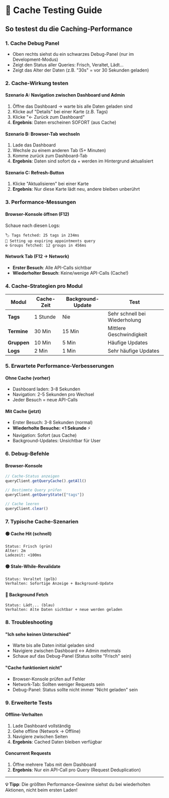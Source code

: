 # 🚀 Cache Testing Guide

## So testest du die Caching-Performance

### 1. **Cache Debug Panel**

- Oben rechts siehst du ein schwarzes Debug-Panel (nur im Development-Modus)
- Zeigt den Status aller Queries: Frisch, Veraltet, Lädt...
- Zeigt das Alter der Daten (z.B. "30s" = vor 30 Sekunden geladen)

### 2. **Cache-Wirkung testen**

#### **Szenario A: Navigation zwischen Dashboard und Admin**

1. Öffne das Dashboard → warte bis alle Daten geladen sind
2. Klicke auf "Details" bei einer Karte (z.B. Tags)
3. Klicke "← Zurück zum Dashboard"
4. **Ergebnis**: Daten erscheinen SOFORT (aus Cache)

#### **Szenario B: Browser-Tab wechseln**

1. Lade das Dashboard
2. Wechsle zu einem anderen Tab (5+ Minuten)
3. Komme zurück zum Dashboard-Tab
4. **Ergebnis**: Daten sind sofort da + werden im Hintergrund aktualisiert

#### **Szenario C: Refresh-Button**

1. Klicke "Aktualisieren" bei einer Karte
2. **Ergebnis**: Nur diese Karte lädt neu, andere bleiben unberührt

### 3. **Performance-Messungen**

#### **Browser-Konsole öffnen (F12)**

Schaue nach diesen Logs:

```
🏷️ Tags fetched: 25 tags in 234ms
📅 Setting up expiring appointments query
⚙️ Groups fetched: 12 groups in 456ms
```

#### **Network Tab (F12 → Network)**

- **Erster Besuch**: Alle API-Calls sichtbar
- **Wiederholter Besuch**: Keine/wenige API-Calls (Cache!)

### 4. **Cache-Strategien pro Modul**

| Modul       | Cache-Zeit | Background-Update | Test                          |
| ----------- | ---------- | ----------------- | ----------------------------- |
| **Tags**    | 1 Stunde   | Nie               | Sehr schnell bei Wiederholung |
| **Termine** | 30 Min     | 15 Min            | Mittlere Geschwindigkeit      |
| **Gruppen** | 10 Min     | 5 Min             | Häufige Updates               |
| **Logs**    | 2 Min      | 1 Min             | Sehr häufige Updates          |

### 5. **Erwartete Performance-Verbesserungen**

#### **Ohne Cache (vorher)**

- Dashboard laden: 3-8 Sekunden
- Navigation: 2-5 Sekunden pro Wechsel
- Jeder Besuch = neue API-Calls

#### **Mit Cache (jetzt)**

- Erster Besuch: 3-8 Sekunden (normal)
- **Wiederholte Besuche: <1 Sekunde** ⚡
- Navigation: Sofort (aus Cache)
- Background-Updates: Unsichtbar für User

### 6. **Debug-Befehle**

#### **Browser-Konsole**

```javascript
// Cache-Status anzeigen
queryClient.getQueryCache().getAll()

// Bestimmte Query prüfen
queryClient.getQueryState(["tags"])

// Cache leeren
queryClient.clear()
```

### 7. **Typische Cache-Szenarien**

#### **🟢 Cache Hit (schnell)**

```
Status: Frisch (grün)
Alter: 2m
Ladezeit: <100ms
```

#### **🟡 Stale-While-Revalidate**

```
Status: Veraltet (gelb)
Verhalten: Sofortige Anzeige + Background-Update
```

#### **🔵 Background Fetch**

```
Status: Lädt... (blau)
Verhalten: Alte Daten sichtbar + neue werden geladen
```

### 8. **Troubleshooting**

#### **"Ich sehe keinen Unterschied"**

- Warte bis alle Daten initial geladen sind
- Navigiere zwischen Dashboard ↔ Admin mehrmals
- Schaue auf das Debug-Panel (Status sollte "Frisch" sein)

#### **"Cache funktioniert nicht"**

- Browser-Konsole prüfen auf Fehler
- Network-Tab: Sollten weniger Requests sein
- Debug-Panel: Status sollte nicht immer "Nicht geladen" sein

### 9. **Erweiterte Tests**

#### **Offline-Verhalten**

1. Lade Dashboard vollständig
2. Gehe offline (Network → Offline)
3. Navigiere zwischen Seiten
4. **Ergebnis**: Cached Daten bleiben verfügbar

#### **Concurrent Requests**

1. Öffne mehrere Tabs mit dem Dashboard
2. **Ergebnis**: Nur ein API-Call pro Query (Request Deduplication)

---

**💡 Tipp**: Die größten Performance-Gewinne siehst du bei wiederholten Aktionen, nicht beim ersten Laden!
